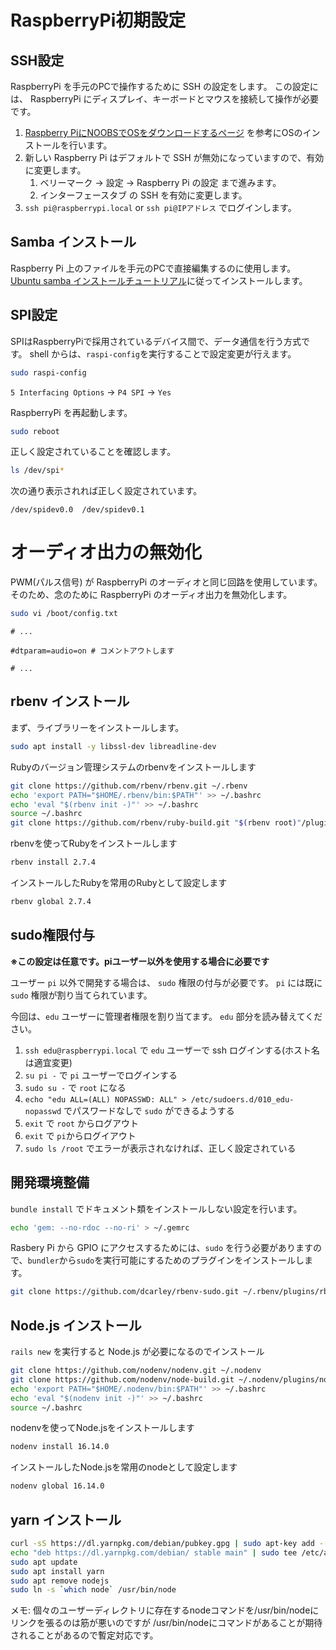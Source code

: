 # RaspberryPi初期設定

## SSH設定

RaspberryPi を手元のPCで操作するために SSH の設定をします。
この設定には、 RaspberryPi にディスプレイ、キーボードとマウスを接続して操作が必要です。

1. [Raspberry PiにNOOBSでOSをダウンロードするページ](https://www.raspberrypi.com/software/operating-systems/) を参考にOSのインストールを行います。
1. 新しい Raspberry Pi はデフォルトで SSH が無効になっていますので、有効に変更します。
    1. ベリーマーク -> 設定 -> Raspberry Pi の設定 まで進みます。
    2. インターフェースタブ の SSH を有効に変更します。
1. `ssh pi@raspberrypi.local` or `ssh pi@IPアドレス` でログインします。

## Samba インストール

Raspberry Pi 上のファイルを手元のPCで直接編集するのに使用します。
[Ubuntu samba インストールチュートリアル](https://tutorials.ubuntu.com/tutorial/install-and-configure-samba)に従ってインストールします。

## SPI設定

SPIはRaspberryPiで採用されているデバイス間で、データ通信を行う方式です。
shell からは、`raspi-config`を実行することで設定変更が行えます。

```bash
sudo raspi-config
```

`5 Interfacing Options` -> `P4 SPI` -> `Yes`

RaspberryPi を再起動します。

```bash
sudo reboot
```

正しく設定されていることを確認します。

```bash
ls /dev/spi*
```

次の通り表示されれば正しく設定されています。

```
/dev/spidev0.0  /dev/spidev0.1
```

# オーディオ出力の無効化

PWM(パルス信号) が RaspberryPi のオーディオと同じ回路を使用しています。 そのため、念のために RaspberryPi のオーディオ出力を無効化します。

```bash
sudo vi /boot/config.txt
```

```
# ...

#dtparam=audio=on # コメントアウトします

# ...
```

## rbenv インストール

まず、ライブラリーをインストールします。

```bash
sudo apt install -y libssl-dev libreadline-dev
```

Rubyのバージョン管理システムのrbenvをインストールします

```bash
git clone https://github.com/rbenv/rbenv.git ~/.rbenv
echo 'export PATH="$HOME/.rbenv/bin:$PATH"' >> ~/.bashrc
echo 'eval "$(rbenv init -)"' >> ~/.bashrc
source ~/.bashrc
git clone https://github.com/rbenv/ruby-build.git "$(rbenv root)"/plugins/ruby-build
```

rbenvを使ってRubyをインストールします

```bash
rbenv install 2.7.4
```

インストールしたRubyを常用のRubyとして設定します

```bash
rbenv global 2.7.4
```

## sudo権限付与

**※この設定は任意です。piユーザー以外を使用する場合に必要です**

ユーザー `pi` 以外で開発する場合は、 `sudo` 権限の付与が必要です。
`pi` には既に `sudo` 権限が割り当てられています。

今回は、`edu` ユーザーに管理者権限を割り当てます。 `edu` 部分を読み替えてください。

1. `ssh edu@raspberrypi.local` で `edu` ユーザーで ssh ログインする(ホスト名は適宜変更)
1. `su pi -` で `pi` ユーザーでログインする
1. `sudo su -` で `root` になる
1. `echo "edu ALL=(ALL) NOPASSWD: ALL" > /etc/sudoers.d/010_edu-nopasswd` でパスワードなしで `sudo` ができるようする
1. `exit` で `root` からログアウト
1. `exit` で `pi`からログイアウト
1. `sudo ls /root` でエラーが表示されなければ、正しく設定されている

## 開発環境整備

`bundle install` でドキュメント類をインストールしない設定を行います。

```bash
echo 'gem: --no-rdoc --no-ri' > ~/.gemrc
```

Rasbery Pi から GPIO にアクセスするためには、`sudo` を行う必要がありますので、`bundler`から`sudo`を実行可能にするためのプラグインをインストールします。

```bash
git clone https://github.com/dcarley/rbenv-sudo.git ~/.rbenv/plugins/rbenv-sudo
```

## Node.js インストール

`rails new` を実行すると Node.js が必要になるのでインストール

```bash
git clone https://github.com/nodenv/nodenv.git ~/.nodenv
git clone https://github.com/nodenv/node-build.git ~/.nodenv/plugins/node-build
echo 'export PATH="$HOME/.nodenv/bin:$PATH"' >> ~/.bashrc
echo 'eval "$(nodenv init -)"' >> ~/.bashrc
source ~/.bashrc
```

nodenvを使ってNode.jsをインストールします

```bash
nodenv install 16.14.0
```

インストールしたNode.jsを常用のnodeとして設定します

```bash
nodenv global 16.14.0
```

## yarn インストール

```bash
curl -sS https://dl.yarnpkg.com/debian/pubkey.gpg | sudo apt-key add -
echo "deb https://dl.yarnpkg.com/debian/ stable main" | sudo tee /etc/apt/sources.list.d/yarn.list
sudo apt update
sudo apt install yarn
sudo apt remove nodejs
sudo ln -s `which node` /usr/bin/node
```
メモ:
   個々のユーザーディレクトリに存在するnodeコマンドを/usr/bin/nodeにリンクを張るのは筋が悪いのですが
   /usr/bin/nodeにコマンドがあることが期待されることがあるので暫定対応です。
